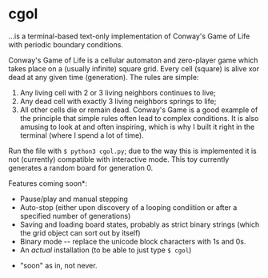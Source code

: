 # cgol
...is a terminal-based text-only implementation of Conway's Game of Life with periodic boundary conditions.

Conway's Game of Life is a cellular automaton and zero-player game which takes place on a (usually infinite) square grid.
Every cell (square) is alive xor dead at any given time (generation). The rules are simple:
1) Any living cell with 2 or 3 living neighbors continues to live;
2) Any dead cell with exactly 3 living neighbors springs to life;
3) All other cells die or remain dead.
Conway's Game is a good example of the principle that simple rules often lead to complex conditions.
It is also amusing to look at and often inspiring, which is why I built it right in the terminal (where I spend a lot of time).

Run the file with `$ python3 cgol.py`; due to the way this is implemented it is not (currently) compatible with interactive mode.
This toy currently generates a random board for generation 0.

Features coming soon*:
- Pause/play and manual stepping
- Auto-stop (either upon discovery of a looping condiition or after a specified number of generations)
- Saving and loading board states, probably as strict binary strings (which the grid object can sort out by itself)
- Binary mode -- replace the unicode block characters with 1s and 0s.
- An *actual* installation (to be able to just type `$ cgol`)

* "soon" as in, not never.
